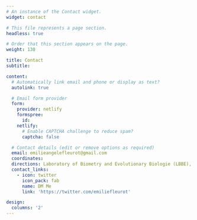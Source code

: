 ```yaml
---
# An instance of the Contact widget.
widget: contact

# This file represents a page section.
headless: true

# Order that this section appears on the page.
weight: 130

title: Contact
subtitle:

content:
  # Automatically link email and phone or display as text?
  autolink: true

  # Email form provider
  form:
    provider: netlify
    formspree:
      id:
    netlify:
      # Enable CAPTCHA challenge to reduce spam?
      captcha: false

  # Contact details (edit or remove options as required)
  email: emilieangelefleurot@gmail.com
  coordinates:
  directions: Laboratory of Biometry and Evolutionary Biologie (LBBE), Lyon 1 University, Building 711, Floor 1
  contact_links:
    - icon: twitter
      icon_pack: fab
      name: DM Me
      link: 'https://twitter.com/emiliefleurot'

design:
  columns: '2'
---
```

